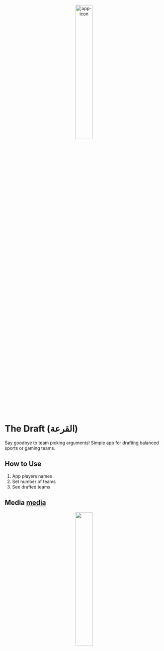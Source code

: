<p align="center" width="100%">
    <img width="33%" alt="app-icon" src="https://imgur.com/5MTMpNT.png">
</p>

# The Draft (القرعة)
Say goodbye to team picking arguments! Simple app for drafting balanced sports or gaming teams.

## How to Use
1. App players names
2. Set number of teams
3. See drafted teams

## Media [media](https://imgur.com/btIEWfO)
<p align="center" width="100%">
    <img width="33%" al="media" src="https://imgur.com/btIEWfO.gif" />
</p>

